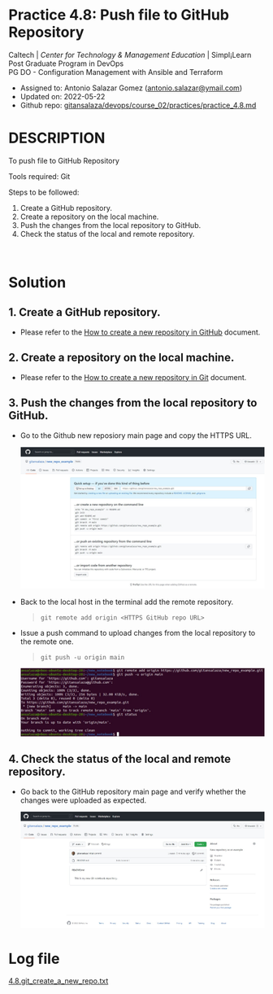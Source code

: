 # Practice 4.8: Push file to GitHub Repository

Caltech | _Center for Technology & Management Education_ | Simpl¡Learn <br/>
Post Graduate Program in DevOps <br/>
PG DO - Configuration Management with Ansible and Terraform <br/>

- Assigned to: Antonio Salazar Gomez ([antonio.salazar@ymail.com](mailto:antonio.salazar@ymail.com))
- Updated on:  2022-05-22 
- Github repo: [gitansalaza/devops/course_02/practices/practice_4.8.md](https://github.com/gitansalaza/devops/blob/main/course_02/practices/practice_4.8.md)

# DESCRIPTION
To push file to GitHub Repository

Tools required: Git

Steps to be followed:

1. Create a GitHub repository.
2. Create a repository on the local machine.
3. Push the changes from the local repository to GitHub.
4. Check the status of the local and remote repository.

<br/>

# Solution
## 1. Create a GitHub repository.
- Please refer to the [How to create a new repository in GitHub](https://github.com/gitansalaza/devops/blob/main/git_and_github/repository/create_a_new_repository_in_github.md) document.

## 2. Create a repository on the local machine.
- Please refer to the [How to create a new repository in Git](https://github.com/gitansalaza/devops/blob/main/git_and_github/repository/create_a_new_repository_in_git.md) document.

## 3. Push the changes from the local repository to GitHub.

  - Go to the Github new reposiory main page and copy the HTTPS URL.

    ![1](images/4.8.git_create_a_new_repo_01.jpg)

  - Back to the local host in the terminal add the remote repository.

    >```
    > git remote add origin <HTTPS GitHub repo URL>
    >```

  - Issue a push command to upload changes from the local repository to the remote one.

    >```
    > git push -u origin main
    >```

    ![2](images/4.8.git_create_a_new_repo_02.jpg)


## 4. Check the status of the local and remote repository.

  - Go back to the GitHub repository main page and verify whether the changes were uploaded as expected.

    ![3](images/4.8.git_create_a_new_repo_03.jpg)


# Log file
[4.8.git_create_a_new_repo.txt](logs/4.8.git_create_a_new_repo.txt) 
